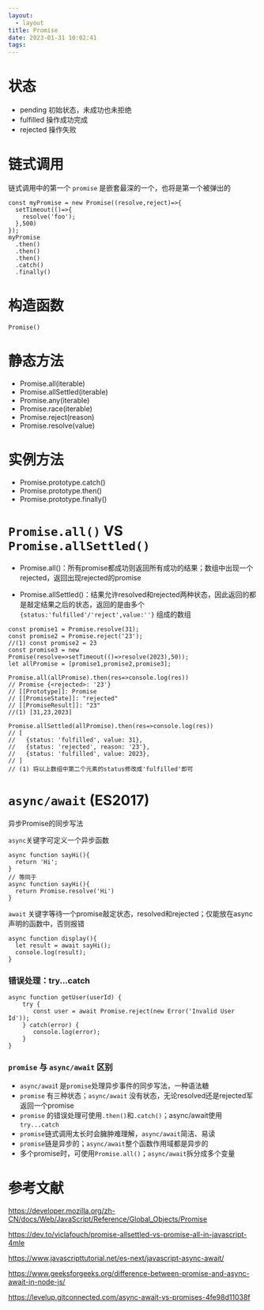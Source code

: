 ```yaml
---
layout:
  - layout
title: Promise
date: 2023-01-31 10:02:41
tags:
---
```


# 状态
* pending 初始状态，未成功也未拒绝
* fulfilled 操作成功完成
* rejected 操作失败

# 链式调用
链式调用中的第一个 `promise` 是嵌套最深的一个，也将是第一个被弹出的
```
const myPromise = new Promise((resolve,reject)=>{
  setTimeout(()=>{
    resolve('foo');
  },500)
});
myPromise
  .then()
  .then()
  .then()
  .catch()
  .finally()
```

# 构造函数
`Promise()`

# 静态方法
* Promise.all(iterable)
* Promise.allSettled(iterable)
* Promise.any(iterable)
* Promise.race(iterable)
* Promise.reject(reason)
* Promise.resolve(value)

# 实例方法
* Promise.prototype.catch()
* Promise.prototype.then()
* Promise.prototype.finally()

# `Promise.all()` VS `Promise.allSettled()`
* Promise.all()：所有promise都成功则返回所有成功的结果；数组中出现一个rejected，返回出现rejected的promise

* Promise.allSettled()：结果允许resolved和rejected两种状态，因此返回的都是敲定结果之后的状态，返回的是由多个 `{status:'fulfilled'/'reject',value:''}` 组成的数组

```
const promise1 = Promise.resolve(31);
const promise2 = Promise.reject('23');
//(1) const promise2 = 23
const promise3 = new Promise(resolve=>setTimeout(()=>resolve(2023),50));
let allPromise = [promise1,promise2,promise3];

Promise.all(allPromise).then(res=>console.log(res))
// Promise {<rejected>: '23'}
// [[Prototype]]: Promise
// [[PromiseState]]: "rejected"
// [[PromiseResult]]: "23"
//(1) [31,23,2023] 

Promise.allSettled(allPromise).then(res=>console.log(res))
// [
//   {status: 'fulfilled', value: 31},
//   {status: 'rejected', reason: '23'},
//   {status: 'fulfilled', value: 2023},
// ]
// (1) 将以上数组中第二个元素的status修改成'fulfilled'即可

```

# `async/await` (ES2017)
异步Promise的同步写法

`async`关键字可定义一个异步函数
```
async function sayHi(){
  return 'Hi';
}
// 等同于
async function sayHi(){
  return Promise.resolve('Hi')
}
```

`await` 关键字等待一个promise敲定状态，resolved和rejected；仅能放在async声明的函数中，否则报错
```
async function display(){
  let result = await sayHi();
  console.log(result);
}
```

### 错误处理：try...catch
```
async function getUser(userId) {
    try {
       const user = await Promise.reject(new Error('Invalid User Id'));
    } catch(error) {
       console.log(error);
    }
}
```

### `promise` 与 `async/await` 区别
* `async/awai`t 是`promise`处理异步事件的同步写法，一种语法糖
* `promise` 有三种状态；`async/await` 没有状态，无论resolved还是rejected军返回一个promise
* `promise` 的错误处理可使用`.then()`和`.catch()`；async/await使用`try...catch`
* `promise`链式调用太长时会臃肿难理解，`async/await`简洁、易读
* `promise`链是异步的；`async/await`整个函数作用域都是异步的
* 多个promise时，可使用`Promise.all()`；`async/await`拆分成多个变量


# 参考文献
https://developer.mozilla.org/zh-CN/docs/Web/JavaScript/Reference/Global_Objects/Promise

https://dev.to/viclafouch/promise-allsettled-vs-promise-all-in-javascript-4mle

https://www.javascripttutorial.net/es-next/javascript-async-await/

https://www.geeksforgeeks.org/difference-between-promise-and-async-await-in-node-js/

https://levelup.gitconnected.com/async-await-vs-promises-4fe98d11038f

